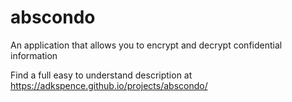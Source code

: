 # abscondo
An application that allows you to encrypt and decrypt confidential information

Find a full easy to understand description at https://adkspence.github.io/projects/abscondo/
